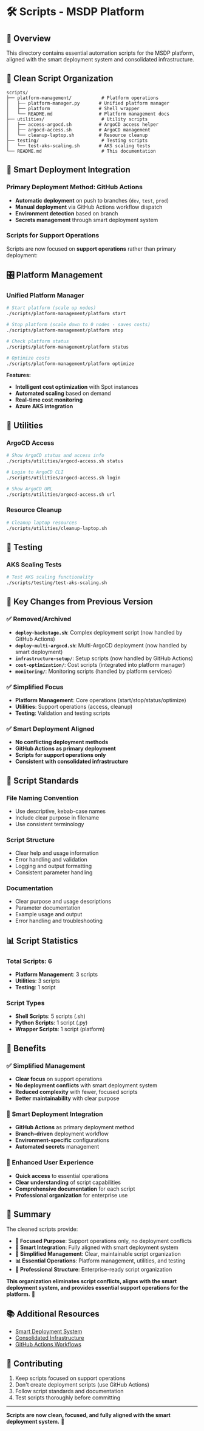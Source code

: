 # 🛠️ Scripts - MSDP Platform

## 🎯 **Overview**

This directory contains essential automation scripts for the MSDP platform, aligned with the smart deployment system and consolidated infrastructure.

## 📁 **Clean Script Organization**

```
scripts/
├── platform-management/           # Platform operations
│   ├── platform-manager.py       # Unified platform manager
│   ├── platform                  # Shell wrapper
│   └── README.md                 # Platform management docs
├── utilities/                     # Utility scripts
│   ├── access-argocd.sh          # ArgoCD access helper
│   ├── argocd-access.sh          # ArgoCD management
│   └── cleanup-laptop.sh         # Resource cleanup
├── testing/                       # Testing scripts
│   └── test-aks-scaling.sh       # AKS scaling tests
└── README.md                      # This documentation
```

## 🚀 **Smart Deployment Integration**

### **Primary Deployment Method: GitHub Actions**
- **Automatic deployment** on push to branches (`dev`, `test`, `prod`)
- **Manual deployment** via GitHub Actions workflow dispatch
- **Environment detection** based on branch
- **Secrets management** through smart deployment system

### **Scripts for Support Operations**
Scripts are now focused on **support operations** rather than primary deployment:

## 🎛️ **Platform Management**

### **Unified Platform Manager**
```bash
# Start platform (scale up nodes)
./scripts/platform-management/platform start

# Stop platform (scale down to 0 nodes - saves costs)
./scripts/platform-management/platform stop

# Check platform status
./scripts/platform-management/platform status

# Optimize costs
./scripts/platform-management/platform optimize
```

**Features:**
- **Intelligent cost optimization** with Spot instances
- **Automated scaling** based on demand
- **Real-time cost monitoring**
- **Azure AKS integration**

## 🔧 **Utilities**

### **ArgoCD Access**
```bash
# Show ArgoCD status and access info
./scripts/utilities/argocd-access.sh status

# Login to ArgoCD CLI
./scripts/utilities/argocd-access.sh login

# Show ArgoCD URL
./scripts/utilities/argocd-access.sh url
```

### **Resource Cleanup**
```bash
# Cleanup laptop resources
./scripts/utilities/cleanup-laptop.sh
```

## 🧪 **Testing**

### **AKS Scaling Tests**
```bash
# Test AKS scaling functionality
./scripts/testing/test-aks-scaling.sh
```

## 🎯 **Key Changes from Previous Version**

### **✅ Removed/Archived**
- **`deploy-backstage.sh`**: Complex deployment script (now handled by GitHub Actions)
- **`deploy-multi-argocd.sh`**: Multi-ArgoCD deployment (now handled by smart deployment)
- **`infrastructure-setup/`**: Setup scripts (now handled by GitHub Actions)
- **`cost-optimization/`**: Cost scripts (integrated into platform manager)
- **`monitoring/`**: Monitoring scripts (handled by platform services)

### **✅ Simplified Focus**
- **Platform Management**: Core operations (start/stop/status/optimize)
- **Utilities**: Support operations (access, cleanup)
- **Testing**: Validation and testing scripts

### **✅ Smart Deployment Aligned**
- **No conflicting deployment methods**
- **GitHub Actions as primary deployment**
- **Scripts for support operations only**
- **Consistent with consolidated infrastructure**

## 🔧 **Script Standards**

### **File Naming Convention**
- Use descriptive, kebab-case names
- Include clear purpose in filename
- Use consistent terminology

### **Script Structure**
- Clear help and usage information
- Error handling and validation
- Logging and output formatting
- Consistent parameter handling

### **Documentation**
- Clear purpose and usage descriptions
- Parameter documentation
- Example usage and output
- Error handling and troubleshooting

## 📊 **Script Statistics**

### **Total Scripts**: 6
- **Platform Management**: 3 scripts
- **Utilities**: 3 scripts
- **Testing**: 1 script

### **Script Types**
- **Shell Scripts**: 5 scripts (.sh)
- **Python Scripts**: 1 script (.py)
- **Wrapper Scripts**: 1 script (platform)

## 🎉 **Benefits**

### **✅ Simplified Management**
- **Clear focus** on support operations
- **No deployment conflicts** with smart deployment system
- **Reduced complexity** with fewer, focused scripts
- **Better maintainability** with clear purpose

### **🚀 Smart Deployment Integration**
- **GitHub Actions** as primary deployment method
- **Branch-driven** deployment workflow
- **Environment-specific** configurations
- **Automated secrets** management

### **🔧 Enhanced User Experience**
- **Quick access** to essential operations
- **Clear understanding** of script capabilities
- **Comprehensive documentation** for each script
- **Professional organization** for enterprise use

## 🎯 **Summary**

The cleaned scripts provide:

- **🎯 Focused Purpose**: Support operations only, no deployment conflicts
- **🚀 Smart Integration**: Fully aligned with smart deployment system
- **🔧 Simplified Management**: Clear, maintainable script organization
- **📊 Essential Operations**: Platform management, utilities, and testing
- **🎉 Professional Structure**: Enterprise-ready script organization

**This organization eliminates script conflicts, aligns with the smart deployment system, and provides essential support operations for the platform.** 🚀

## 📚 **Additional Resources**

- [Smart Deployment System](../infrastructure/README-Smart-Deployment.md)
- [Consolidated Infrastructure](../infrastructure/README.md)
- [GitHub Actions Workflows](../ci-cd/workflows/)

## 🤝 **Contributing**

1. Keep scripts focused on support operations
2. Don't create deployment scripts (use GitHub Actions)
3. Follow script standards and documentation
4. Test scripts thoroughly before committing

---

**Scripts are now clean, focused, and fully aligned with the smart deployment system.** 🚀
